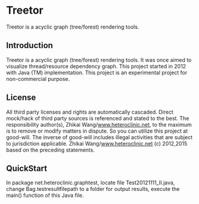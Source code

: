 # Treetor
Treetor is a acyclic graph (tree/forest) rendering tools. 

Introduction
----
Treetor is a acyclic graph (tree/forest) rendering tools. It was once aimed to visualize thread/resource dependency graph. This project started in 2012 with Java (TM) implementation. This project is an experimental project for non-commercial purpose. 

License
----
All third party licenses and rights are automatically cascaded. Direct mock/hack of third party sources is referenced and stated to the best. The responsibility author(s), Zhikai Wang/www.heteroclinic.net, to the maximum is to remove or modify matters in dispute. So you can utilize this project at good-will. The inverse of good-will includes illegal activities that are subject to jurisdiction applicable. Zhikai Wang/www.heteroclinic.net (c) 2012,2015 based on the preceding statements.

QuickStart
----
In package net.heteroclinic.graphtest, locate file Test20121111_II.java, change Bag.testresultfilepath to a folder for output results, execute the main() function of this Java file. 